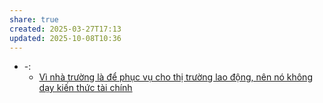 ```yaml
---
share: true
created: 2025-03-27T17:13
updated: 2025-10-08T10:36
---
```

- \-: 
    - [Vì nhà trường là để phục vụ cho thị trường lao động, nên nó không dạy kiến thức tài chính](../N%E1%BB%81n%20kinh%20t%E1%BA%BF%20h%C3%A0ng%20ho%C3%A1/Nh%C3%A2n%20h%E1%BB%8Dc/V%C3%AC%20nh%C3%A0%20tr%C6%B0%E1%BB%9Dng%20l%C3%A0%20%C4%91%E1%BB%83%20ph%E1%BB%A5c%20v%E1%BB%A5%20cho%20th%E1%BB%8B%20tr%C6%B0%E1%BB%9Dng%20lao%20%C4%91%E1%BB%99ng,%20n%C3%AAn%20n%C3%B3%20kh%C3%B4ng%20d%E1%BA%A1y%20ki%E1%BA%BFn%20th%E1%BB%A9c%20t%C3%A0i%20ch%C3%ADnh.md)


